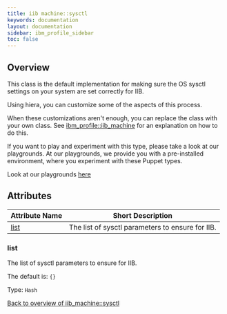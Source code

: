 ```yaml
---
title: iib machine::sysctl
keywords: documentation
layout: documentation
sidebar: ibm_profile_sidebar
toc: false
---
```

## Overview

This class is the default implementation for making sure the OS sysctl settings on your system are set correctly for IIB.

Using hiera, you can customize some of the aspects of this process.

When these customizations aren't enough, you can replace the class with your own class. See [ibm_profile::iib_machine](./iib_machine.html) for an explanation on how to do this.





If you want to play and experiment with this type, please take a look at our playgrounds. At our playgrounds, 
we provide you with a pre-installed environment, where you experiment with these Puppet types.

Look at our playgrounds [here](/playgrounds#mq)

## Attributes



Attribute Name                    | Short Description                                |
--------------------------------- | ------------------------------------------------ |
[list](#iib_machine::sysctl_list) | The list of sysctl parameters to ensure for IIB. |




### list<a name='iib_machine::sysctl_list'>

The list of sysctl parameters to ensure for IIB.

The default is: `{}`


Type: `Hash`


[Back to overview of iib_machine::sysctl](#attributes)
